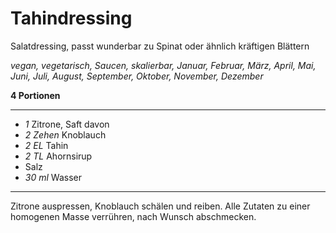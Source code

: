 # Tahindressing

Salatdressing, passt wunderbar zu Spinat oder ähnlich kräftigen Blättern

*vegan, vegetarisch, Saucen, skalierbar, Januar, Februar, März, April, Mai, Juni, Juli, August, September, Oktober, November, Dezember*

**4 Portionen**

---

- *1* Zitrone, Saft davon
- *2 Zehen* Knoblauch
- *2 EL* Tahin
- *2 TL* Ahornsirup
- Salz
- *30 ml* Wasser

---

Zitrone auspressen, Knoblauch schälen und reiben. Alle Zutaten zu einer homogenen Masse verrühren, nach Wunsch abschmecken.
